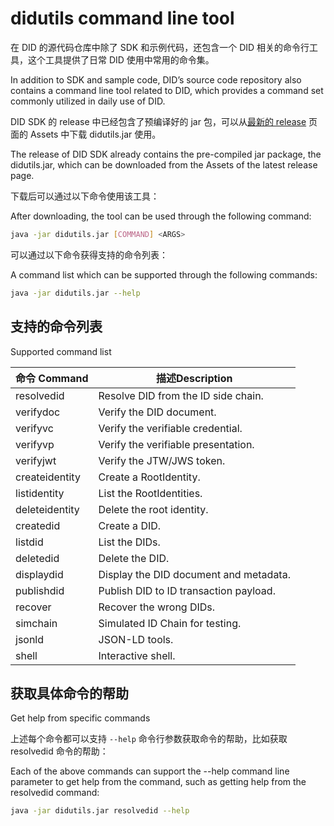 # didutils command line tool

在 DID 的源代码仓库中除了 SDK 和示例代码，还包含一个 DID 相关的命令行工具，这个工具提供了日常 DID 使用中常用的命令集。

In addition to SDK and sample code, DID’s source code repository also contains a command line tool related to DID, which provides a command set commonly utilized in daily use of DID.

DID SDK 的 release 中已经包含了预编译好的 jar 包，可以从[最新的 release](https://github.com/elastos/Elastos.DID.Java.SDK/releases/latest) 页面的 Assets 中下载 didutils.jar 使用。

The release of DID SDK already contains the pre-compiled jar package, the didutils.jar, which can be downloaded from the Assets of the latest release page.

下载后可以通过以下命令使用该工具：

After downloading, the tool can be used through the following command:

```bash
java -jar didutils.jar [COMMAND] <ARGS>
```

可以通过以下命令获得支持的命令列表：

A command list which can be supported through the following commands:

```bash
java -jar didutils.jar --help
```

## 支持的命令列表

Supported command list        &#x20;

| 命令 Command     | 描述Description                          |
| -------------- | -------------------------------------- |
| resolvedid     | Resolve DID from the ID side chain.    |
| verifydoc      | Verify the DID document.               |
| verifyvc       | Verify the verifiable credential.      |
| verifyvp       | Verify the verifiable presentation.    |
| verifyjwt      | Verify the JTW/JWS token.              |
| createidentity | Create a RootIdentity.                 |
| listidentity   | List the RootIdentities.               |
| deleteidentity | Delete the root identity.              |
| createdid      | Create a DID.                          |
| listdid        | List the DIDs.                         |
| deletedid      | Delete the DID.                        |
| displaydid     | Display the DID document and metadata. |
| publishdid     | Publish DID to ID transaction payload. |
| recover        | Recover the wrong DIDs.                |
| simchain       | Simulated ID Chain for testing.        |
| jsonld         | JSON-LD tools.                         |
| shell          | Interactive shell.                     |

## 获取具体命令的帮助

Get help from specific commands

上述每个命令都可以支持 `--help` 命令行参数获取命令的帮助，比如获取 resolvedid 命令的帮助：

Each of the above commands can support the --help command line parameter to get help from the command, such as getting help from the resolvedid command:

```bash
java -jar didutils.jar resolvedid --help
```
